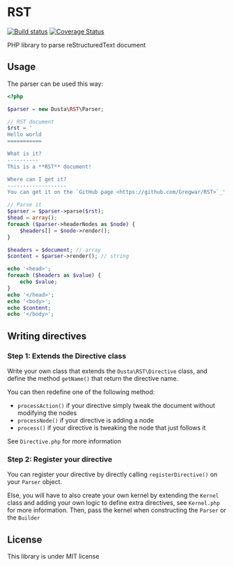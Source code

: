 # RST

[![Build status](https://travis-ci.org/dusta/RST.svg?branch=master)](https://travis-ci.org/dusta/RST) [![Coverage Status](https://coveralls.io/repos/github/dusta/RST/badge.svg?branch=master)](https://coveralls.io/github/dusta/RST?branch=master)

PHP library to parse reStructuredText document

## Usage

The parser can be used this way:

```php
<?php

$parser = new Dusta\RST\Parser;

// RST document
$rst = '
Hello world
===========

What is it?
----------
This is a **RST** document!

Where can I get it?
-------------------
You can get it on the `GitHub page <https://github.com/Gregwar/RST>`_';

// Parse it
$parser = $parser->parse($rst);
$head = array();
foreach ($parser->headerNodes as $node) {
    $headers[] = $node->render();
}

$headers = $document; // array
$content = $parser->render(); // string

echo '<head>';
foreach ($headers as $value) {
    echo $value;
}
echo '</head>';
echo '<body>';
echo $content;
echo '</body>';

```

## Writing directives

### Step 1: Extends the Directive class

Write your own class that extends the `Dusta\RST\Directive` class, and define the
method `getName()` that return the directive name.

You can then redefine one of the following method:

* `processAction()` if your directive simply tweak the document without modifying the nodes
* `processNode()` if your directive is adding a node
* `process()` if your directive is tweaking the node that just follows it

See `Directive.php` for more information

### Step 2: Register your directive

You can register your directive by directly calling `registerDirective()` on your
`Parser` object.

Else, you will have to also create your own kernel by extending the `Kernel` class
and adding your own logic to define extra directives, see `Kernel.php` for more information.
Then, pass the kernel when constructing the `Parser` or the `Builder`

## License

This library is under MIT license
